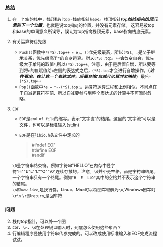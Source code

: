 ### 总结

1. 在一个空的栈中，栈顶指针top=栈底指针base。栈顶指针***top始终指向栈顶元素的下一个位置***，也就是说top指向的位置，并没有元素存储。
   这容易被top和base的单词意义所误导，误认为top指向栈顶元素，base指向栈底元素。
2. 有关运算符优先级

    - `Push()`函数中`*(*S).top++ = e;`。`()`优先级最高，所以`(*S)`。`.`是父子继承关系，优先级高于`*`的自身运算。所以`(*S).top`。`++`会改变自身，优先级大于单纯的取值`*`,所以`(*S).top++`。注意，由于是后置自增，所以要等到将`e`的值赋值给`=`左侧的表达式之后，`(*S).top`才会进行自增操作。（***这样看来，在计算一个表达式时，后置自增/自减可以暂时忽略掉***）最后`*(*S).top++`
    - `Pop()`函数中`*e = *--(*S).top;`。运算符运算过程和上例相似，不同点在于自减运算符在前，所以自减要参与到整个表达式的计算并不可暂时忽略。
3. `EOF`
    - `EOF`是`end of file`的缩写。表示“文字流”的结尾。这里的“文字流”可以是文件，也可以是标准输入(stdin)
    - `EOF`是在`libio.h`头文件中定义的

        > #ifndef EOF     
        > #define EOF    
        > #endif
   
   `\0`是字符串结束符。例如字符串“HELLO”在内存中是字符"H""E"L""L""O""\0"连续存放的。注意，`\0`并不是空格，而是字符串结尾。一个字符串只有一个结尾。例如`"H  E  LLO"`其中的空格并不表示这个字符串的结尾。    
   `\n`即`new line`,是换行符。Linux、Mac可以将回车理解为`\n`,Windows回车时`\r\n`
   `\r`即`return`,是回车符 

### 问题

2. 栈的top指针，可以补一个图
3. `EOF`、`\n`、`\0`在处理键盘输入时，到底怎么使用这些东西？
4. 行编辑程序是使用字符串传参完成的。可以改成使用标准输入和EOF完成流程试试。